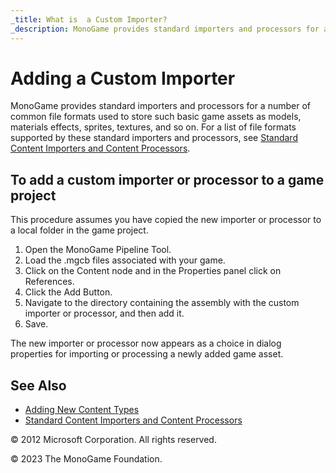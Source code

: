 ```yaml
---
_title: What is  a Custom Importer?
_description: MonoGame provides standard importers and processors for a number of common file formats used to store such basic game assets as models, materials effects, sprites, textures, and so on. For a list of file formats supported by these standard importers and processors.
---
```


# Adding a Custom Importer

MonoGame provides standard importers and processors for a number of common file formats used to store such basic game assets as models, materials effects, sprites, textures, and so on. For a list of file formats supported by these standard importers and processors, see [Standard Content Importers and Content Processors](CP_StdImpsProcs.md).

## To add a custom importer or processor to a game project

This procedure assumes you have copied the new importer or processor to a local folder in the game project.

1. Open the MonoGame Pipeline Tool.
2. Load the .mgcb files associated with your game.
3. Click on the Content node and in the Properties panel click on References.
4. Click the Add Button.
5. Navigate to the directory containing the assembly with the custom importer or processor, and then add it.
6. Save.

The new importer or processor now appears as a choice in dialog properties for importing or processing a newly added game asset.

## See Also

- [Adding New Content Types](CP_Content_Advanced.md)  
- [Standard Content Importers and Content Processors](CP_StdImpsProcs.md)  

© 2012 Microsoft Corporation. All rights reserved.

© 2023 The MonoGame Foundation.
